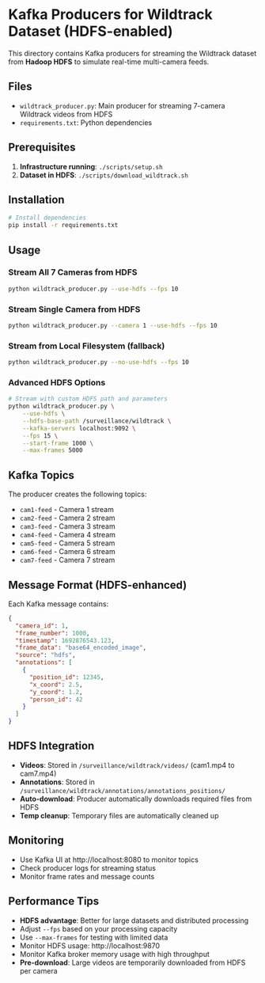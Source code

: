 # Kafka Producers for Wildtrack Dataset (HDFS-enabled)

This directory contains Kafka producers for streaming the Wildtrack dataset from **Hadoop HDFS** to simulate real-time multi-camera feeds.

## Files

- `wildtrack_producer.py`: Main producer for streaming 7-camera Wildtrack videos from HDFS
- `requirements.txt`: Python dependencies

## Prerequisites

1. **Infrastructure running**: `./scripts/setup.sh`
2. **Dataset in HDFS**: `./scripts/download_wildtrack.sh`

## Installation

```bash
# Install dependencies
pip install -r requirements.txt
```

## Usage

### Stream All 7 Cameras from HDFS

```bash
python wildtrack_producer.py --use-hdfs --fps 10
```

### Stream Single Camera from HDFS

```bash
python wildtrack_producer.py --camera 1 --use-hdfs --fps 10
```

### Stream from Local Filesystem (fallback)

```bash
python wildtrack_producer.py --no-use-hdfs --fps 10
```

### Advanced HDFS Options

```bash
# Stream with custom HDFS path and parameters
python wildtrack_producer.py \
    --use-hdfs \
    --hdfs-base-path /surveillance/wildtrack \
    --kafka-servers localhost:9092 \
    --fps 15 \
    --start-frame 1000 \
    --max-frames 5000
```

## Kafka Topics

The producer creates the following topics:

- `cam1-feed` - Camera 1 stream
- `cam2-feed` - Camera 2 stream  
- `cam3-feed` - Camera 3 stream
- `cam4-feed` - Camera 4 stream
- `cam5-feed` - Camera 5 stream
- `cam6-feed` - Camera 6 stream
- `cam7-feed` - Camera 7 stream

## Message Format (HDFS-enhanced)

Each Kafka message contains:

```json
{
  "camera_id": 1,
  "frame_number": 1000,
  "timestamp": 1692876543.123,
  "frame_data": "base64_encoded_image",
  "source": "hdfs",
  "annotations": [
    {
      "position_id": 12345,
      "x_coord": 2.5,
      "y_coord": 1.2,
      "person_id": 42
    }
  ]
}
```

## HDFS Integration

- **Videos**: Stored in `/surveillance/wildtrack/videos/` (cam1.mp4 to cam7.mp4)
- **Annotations**: Stored in `/surveillance/wildtrack/annotations/annotations_positions/`
- **Auto-download**: Producer automatically downloads required files from HDFS
- **Temp cleanup**: Temporary files are automatically cleaned up

## Monitoring

- Use Kafka UI at http://localhost:8080 to monitor topics
- Check producer logs for streaming status
- Monitor frame rates and message counts

## Performance Tips

- **HDFS advantage**: Better for large datasets and distributed processing
- Adjust `--fps` based on your processing capacity
- Use `--max-frames` for testing with limited data
- Monitor HDFS usage: http://localhost:9870
- Monitor Kafka broker memory usage with high throughput
- **Pre-download**: Large videos are temporarily downloaded from HDFS per camera
